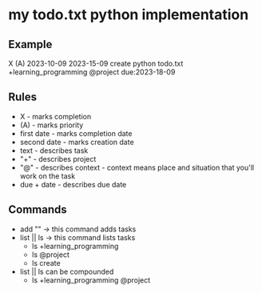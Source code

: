 # my todo.txt python implementation 

## Example
X (A) 2023-10-09 2023-15-09 create python todo.txt +learning_programming @project due:2023-18-09

## Rules
- X - marks completion
- (A) - marks priority
- first date - marks completion date
- second date - marks creation date
- text - describes task
- "+" - describes project
- "@" - describes context - context means place and situation that you'll work on the task
- due + date - describes due date


## Commands
- add "" -> this command adds tasks
- list || ls -> this command lists tasks
	- ls +learning_programming
	- ls @project
	- ls create
- list || ls can be compounded
	- ls +learning_programming @project


